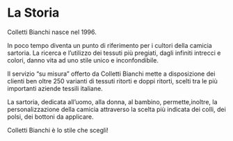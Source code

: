 # La Storia

Colletti Bianchi nasce nel 1996.

In poco tempo diventa un punto di riferimento per i cultori della camicia sartoria.
La ricerca e l’utilizzo dei tessuti più pregiati, dagli infiniti intrecci e colori, danno vita ad uno stile unico e inconfondibile.

Il servizio “su misura” offerto da Colletti Bianchi mette a disposizione dei clienti ben oltre 250 varianti di tessuti ritorti e doppi ritorti, scelti tra le più importanti aziende tessili italiane.

La sartoria, dedicata all’uomo, alla donna, al bambino, permette,inoltre, la personalizzazione della camicia attraverso la scelta più indicata dei colli, dei polsi, dei bottoni da applicare.

Colletti Bianchi è lo stile che scegli!